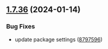## [1.7.36](https://github.com/ExpediaGroup/spec-transformer/compare/v1.7.35...v1.7.36) (2024-01-14)


### Bug Fixes

* update package settings ([8797596](https://github.com/ExpediaGroup/spec-transformer/commit/879759654215ad14f2f70b42d44b587e8551e448))
